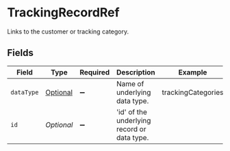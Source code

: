 # TrackingRecordRef

Links to the customer or tracking category.


## Fields

| Field                                                                                   | Type                                                                                    | Required                                                                                | Description                                                                             | Example                                                                                 |
| --------------------------------------------------------------------------------------- | --------------------------------------------------------------------------------------- | --------------------------------------------------------------------------------------- | --------------------------------------------------------------------------------------- | --------------------------------------------------------------------------------------- |
| `dataType`                                                                              | [Optional<TrackingRecordRefDataType>](../../models/shared/TrackingRecordRefDataType.md) | :heavy_minus_sign:                                                                      | Name of underlying data type.                                                           | trackingCategories                                                                      |
| `id`                                                                                    | *Optional<String>*                                                                      | :heavy_minus_sign:                                                                      | 'id' of the underlying record or data type.                                             |                                                                                         |